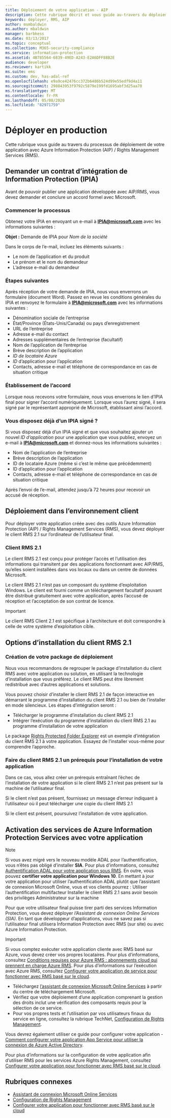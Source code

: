 ```yaml
---
title: Déploiement de votre application - AIP
description: Cette rubrique décrit et vous guide au-travers du déploiement de votre application
keywords: déployer, RMS, AIP
author: msmbaldwin
ms.author: mbaldwin
manager: barbkess
ms.date: 03/13/2017
ms.topic: conceptual
ms.collection: M365-security-compliance
ms.service: information-protection
ms.assetid: 4B785564-6839-49ED-A243-E2A6DFF88B2E
audience: developer
ms.reviewer: kartikk
ms.suite: ems
ms.custom: dev, has-adal-ref
ms.openlocfilehash: e9a9ce42476cc372b6486b524d99e55edf9d4a11
ms.sourcegitcommit: 298843953f9792c5879e199fd1695abf3d25aa70
ms.translationtype: MT
ms.contentlocale: fr-FR
ms.lasthandoff: 05/08/2020
ms.locfileid: "82971759"
---
```

# <a name="deploy-into-production"></a>Déployer en production

Cette rubrique vous guide au travers du processus de déploiement de votre application avec Azure Information Protection (AIP) / Rights Management Services (RMS).

## <a name="request-an-information-protection-integration-agreement-ipia"></a>Demander un contrat d’intégration de Information Protection (IPIA)
Avant de pouvoir publier une application développée avec AIP/RMS, vous devez demander et conclure un accord formel avec Microsoft.

### <a name="begin-the-process"></a>Commencer le processus
Obtenez votre IPIA en envoyant un e-mail à <strong>IPIA@microsoft.com</strong> avec les informations suivantes :

**Objet :** Demande de IPIA pour *Nom de la société*

Dans le corps de l’e-mail, incluez les éléments suivants :
- Le nom de l’application et du produit
- Le prénom et le nom du demandeur
- L’adresse e-mail du demandeur

### <a name="next-steps"></a>Étapes suivantes
Après réception de votre demande de IPIA, nous vous enverrons un formulaire (document Word).
Passez en revue les conditions générales du IPIA et renvoyez le formulaire à <strong>IPIA@microsoft.com</strong> avec les informations suivantes :
- Dénomination sociale de l’entreprise
- État/Province (États-Unis/Canada) ou pays d’enregistrement
- URL de l’entreprise
- Adresse e-mail du contact
- Adresses supplémentaires de l’entreprise (facultatif)
- Nom de l’application de l’entreprise
- Brève description de l’application
- *ID de locataire Azure*
- *ID* d’application pour l’application
- Contacts, adresse e-mail et téléphone de correspondance en cas de situation critique

### <a name="completing-the-agreement"></a>Établissement de l’accord
Lorsque nous recevons votre formulaire, nous vous enverrons le lien d’IPIA final pour signer l’accord numériquement. Lorsque vous l’aurez signé, il sera signé par le représentant approprié de Microsoft, établissant ainsi l’accord.

### <a name="already-have-a-signed-ipia"></a>Vous disposez déjà d’un IPIA signé ?
Si vous disposez déjà d’un IPIA signé et que vous souhaitez ajouter un nouvel *ID d’application* pour une application que vous publiez, envoyez un e-mail à <strong>IPIA@microsoft.com</strong> et donnez-nous les informations suivantes :
- Nom de l’application de l’entreprise
- Brève description de l’application
- ID de locataire Azure (même si c’est le même que précédemment)
- ID d’application pour l’application
- Contacts, adresse e-mail et téléphone de correspondance en cas de situation critique

Après l’envoi de l’e-mail, attendez jusqu’à 72 heures pour recevoir un accusé de réception.

## <a name="deploying-to-the-client-environment"></a>Déploiement dans l’environnement client

Pour déployer votre application créée avec des outils Azure Information Protection (AIP) / Rights Management Services (RMS), vous devez déployer le client RMS 2.1 sur l’ordinateur de l’utilisateur final.

### <a name="rmsclient21"></a>Client RMS 2.1
Le client RMS 2.1 est conçu pour protéger l’accès et l’utilisation des informations qui transitent par des applications fonctionnant avec AIP/RMS, qu’elles soient installées dans vos locaux ou dans un centre de données Microsoft.

Le client RMS 2.1 n’est pas un composant du système d’exploitation Windows. Le client est fourni comme un téléchargement facultatif pouvant être distribué gratuitement avec votre application, après l’accusé de réception et l’acceptation de son contrat de licence.

> [!IMPORTANT]
> Le client RMS Client 2.1 est spécifique à l’architecture et doit correspondre à celle de votre système d’exploitation cible.


## <a name="rmsclient21-installation-options"></a>Options d’installation du client RMS 2.1

### <a name="creating-your-deployment-package"></a>Création de votre package de déploiement

Nous vous recommandons de regrouper le package d’installation du client RMS avec votre application ou solution, en utilisant la technologie d’installation que vous préférez. Le client RMS peut être librement redistribué avec d’autres applications et solutions.

Vous pouvez choisir d’installer le client RMS 2.1 de façon interactive en démarrant le programme d’installation du client RMS 2.1 ou bien de l’installer en mode silencieux. Les étapes d’intégration seront :

-   Télécharger le programme d’installation du client RMS 2.1
-   Intégrer l’exécution du programme d’installation du client RMS 2.1 au programme d’installation de votre application

Le package [Rights Protected Folder Explorer](https://technet.microsoft.com/library/rights-protected-folder-explorer(v=ws.10).aspx) est un exemple d’intégration du client RMS 2.1 à votre application. Essayez de l’installer vous-même pour comprendre l’approche.

### <a name="make-rmsclient21-a-pre-requisite-for-your-application-install"></a>Faire du client RMS 2.1 un prérequis pour l’installation de votre application

Dans ce cas, vous allez créer un prérequis entraînant l’échec de l’installation de votre application si le client RMS 2.1 n’est pas présent sur la machine de l’utilisateur final.

Si le client n’est pas présent, fournissez un message d’erreur indiquant à l’utilisateur où il peut télécharger une copie du client RMS 2.1

Si le client est présent, poursuivez l’installation de votre application.

## <a name="enabling-azure-information-protection-services-with-your-application"></a>Activation des services de Azure Information Protection Services avec votre application

> [!NOTE]
> Si vous avez migré vers le nouveau modèle ADAL pour l’authentification, vous n’êtes pas obligé d’installer **SIA**. Pour plus d’informations, consultez [Authentification ADAL pour votre application sous RMS](adal-auth.md).
> En outre, vous pouvez **certifier votre application pour Windows 10**. En mettant à jour votre application pour utiliser l’authentification ADAL plutôt que l’assistant de connexion Microsoft Online, vous et vos clients pourrez : Utiliser l’authentification multifacteur Installer le client RMS 2.1 sans avoir besoin des privilèges Administrateur sur la machine

Pour que votre utilisateur final puisse tirer parti des services Information Protection, vous devez déployer *l’Assistant de connexion Online Services (SIA)*. En tant que développeur d’applications, vous ne savez pas si l’utilisateur final utilisera Information Protection avec RMS (sur site) ou avec Azure Information Protection.


> [!IMPORTANT]
> Si vous comptez exécuter votre application cliente avec RMS basé sur Azure, vous devez créer vos propres locataires. Pour plus d’informations, consultez [Conditions requises pour Azure RMS : abonnements cloud qui prennent en charge Azure RMS](../requirements.md).
> Pour plus d’informations sur l’exécution avec Azure RMS, consultez [Configurer votre application de service pour fonctionner avec RMS basé sur le cloud](how-to-use-file-api-with-aadrm-cloud.md).

-   Téléchargez [l’assistant de connexion Microsoft Online Services](https://www.microsoft.com/download/details.aspx?id=28177) à partir du centre de téléchargement Microsoft.
-   Vérifiez que votre déploiement d’une application comprenant la gestion des droits inclut une vérification des composants requis pour la sélection de ce service.
-   Pour vos propres tests et l’utilisation par vos utilisateurs finaux du service en ligne, consultez la rubrique TechNet, [Configuration de Rights Management](https://TechNet.Microsoft.Com/library/jj585002.aspx).

Vous devrez également utiliser ce guide pour configurer votre application - [Comment configurer votre application App Service pour utiliser la connexion de Azure Active Directory](https://docs.microsoft.com/azure/app-service-mobile/app-service-mobile-how-to-configure-active-directory-authentication).

Pour plus d’informations sur la configuration de votre application afin d’utiliser RMS pour les services Azure Rights Management, consultez [Configurer votre application pour fonctionner avec RMS basé sur le cloud](how-to-use-file-api-with-aadrm-cloud.md).

## <a name="related-topics"></a>Rubriques connexes

* [Assistant de connexion Microsoft Online Services](https://www.microsoft.com/download/details.aspx?id=28177)
* [Configuration de Rights Management](https://TechNet.Microsoft.Com/library/jj585002.aspx)
* [Configurer votre application pour fonctionner avec RMS basé sur le cloud](how-to-use-file-api-with-aadrm-cloud.md)
